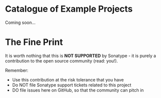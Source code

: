 # Catalogue of Example Projects

Coming soon...


# The Fine Print

It is worth nothing that this is **NOT SUPPORTED** by Sonatype - it is purely a contribution to the open source community (read: you!).

Remember:
- Use this contribution at the risk tolerance that you have
- Do NOT file Sonatype support tickets related to this project
- DO file issues here on GitHub, so that the community can pitch in
